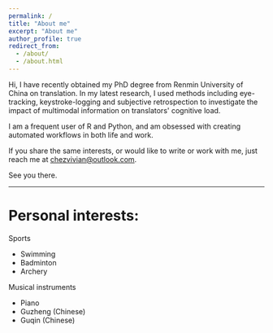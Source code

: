 ```yaml
---
permalink: /
title: "About me"
excerpt: "About me"
author_profile: true
redirect_from: 
  - /about/
  - /about.html
---
```


Hi, I have recently obtained my PhD degree from Renmin University of China on translation. In my latest research, I used methods including eye-tracking, keystroke-logging and subjective retrospection to investigate the impact of multimodal information on translators' cognitive load. 

I am a frequent user of R and Python, and am obsessed with creating automated workflows in both life and work. 

If you share the same interests, or would like to write or work with me, just reach me at chezvivian@outlook.com.

See you there.

---

Personal interests:
===


Sports

  - Swimming
  - Badminton
  - Archery

Musical instruments

  - Piano
  - Guzheng (Chinese)
  - Guqin (Chinese)

